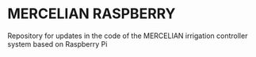 # MERCELIAN RASPBERRY
Repository for updates in the code of the MERCELIAN irrigation controller system based on Raspberry Pi
